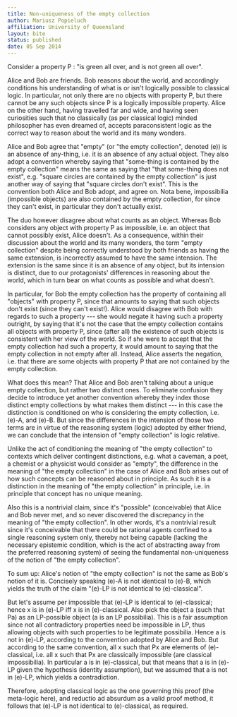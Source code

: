 ```yaml
---
title: Non-uniqueness of the empty collection
author: Mariusz Popieluch
affiliation: University of Queensland
layout: bite
status: published
date: 05 Sep 2014
---
```


Consider a property P : "is green all over, and is not green all over".

Alice and Bob are friends. Bob reasons about the world, and accordingly conditions his understanding of what is or isn't logically possible to classical logic. In particular, not only there are no objects with property P, but there cannot be any such objects since P is a logically impossible property. Alice on the other hand, having travelled far and wide, and having seen curiosities such that no classically (as per classical logic) minded philosopher has even dreamed of, accepts paraconsistent logic as the correct way to reason about the world and its many wonders.
 
Alice and Bob agree that "empty" (or "the empty collection", denoted (e)) is an absence of any-thing, i.e. it is an absence of any actual object. They also adopt a convention whereby saying that "some-thing is contained by the empty collection" means the same as saying that "that some-thing does not exist", e.g. "square circles are contained by the empty collection" is just another way of saying that "square circles don't exist". This is the convention both Alice and Bob adopt, and agree on. Nota bene, impossibilia (impossible objects) are also contained by the empty collection, for since they can't exist, in particular they don't actually exist.
 
The duo however disagree about what counts as an object. Whereas Bob considers any object with property P as impossible, i.e. an object that cannot possibly exist, Alice doesn't. As a consequence, within their discussion about the world and its many wonders, the term "empty collection" despite being correctly understood by both friends as having the same extension, is incorrectly assumed to have the same intension. The extension is the same since it is an absence of any object, but its intension is distinct, due to our protagonists' differences in reasoning about the world, which in turn bear on what counts as possible and what doesn't.
 
In particular, for Bob the empty collection has the property of containing all "objects" with property P, since that amounts to saying that such objects don't exist (since they can't exist!). Alice would disagree with Bob with regards to such a property --- she would negate it having such a property outright, by saying that it's not the case that the empty collection contains all objects with property P, since (after all) the existence of such objects is consistent with her view of the world. So if she were to accept that the empty collection had such a property, it would amount to saying that the empty collection in not empty after all. Instead, Alice asserts the negation, i.e. that there are some objects with property P that are not contained by the empty collection.
 
What does this mean? That Alice and Bob aren't talking about a unique empty collection, but rather two distinct ones. To eliminate confusion they decide to introduce yet another convention whereby they index those distinct empty collections by what makes them distinct --- in this case the distinction is conditioned on who is considering the empty collection, i.e. (e)-A, and (e)-B. But since the differences in the intension of those two terms are in virtue of the reasoning system (logic) adopted by either friend, we can conclude that the intension of "empty collection" is logic relative.

Unlike the act of conditioning the meaning of "the empty collection" to contexts which deliver contingent distinctions, e.g. what a caveman, a poet, a chemist or a physicist would consider as "empty", the difference in the meaning of "the empty collection" in the case of Alice and Bob arises out of how such concepts can be reasoned about in principle. As such it is a distinction in the meaning of "the empty collection" in principle, i.e. in principle that concept has no unique meaning.

Also this is a nontrivial claim, since it's "possible" (conceivable) that Alice and Bob never met, and so never discovered the discrepancy in the meaning of "the empty collection". In other words, it's a nontrivial result since it's conceivable that there could be rational agents confined to a single reasoning system only, thereby not being capable (lacking the necessary epistemic condition, which is the act of abstracting away from the preferred reasoning system) of seeing the fundamental non-uniqueness of the notion of "the empty collection".

To sum up: Alice's notion of "the empty collection" is not the same as Bob's notion of it is. Concisely speaking (e)-A is not identical to (e)-B, which yields the truth of the claim "(e)-LP is not identical to (e)-classical".

But let's assume per impossible that (e)-LP is identical to (e)-classical; hence x is in (e)-LP iff x is in (e)-classical. Also pick the object a (such that Pa) as an LP-possible object (a is an LP possibilia). This is a fair assumption since not all contradictory properties need be impossible in LP, thus allowing objects with such properties to be legitimate possibilia. Hence a is not in (e)-LP, according to the convention adopted by Alice and Bob. But according to the same convention, all x such that Px are elements of (e)-classical, i.e. all x such that Px are classically impossible (are classical impossibilia). In particular a is in (e)-classical, but that means that a is in (e)-LP given the hypothesis (identity assumption), but we assumed that a is not in (e)-LP, which yields a contradiction.

Therefore, adopting classical logic as the one governing this proof (the meta-logic here), and reductio ad absurdum as a valid proof method, it follows that (e)-LP is not identical to (e)-classical, as required.